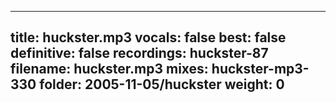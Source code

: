 
---
title: huckster.mp3
vocals: false
best: false
definitive: false
recordings: huckster-87
filename: huckster.mp3
mixes: huckster-mp3-330
folder: 2005-11-05/huckster
weight: 0
---

